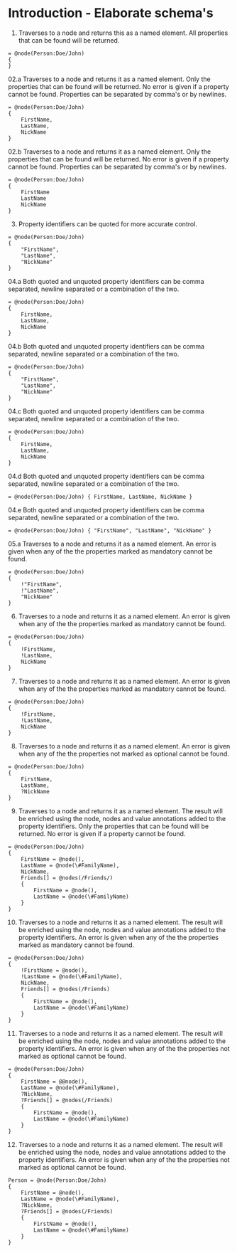 ﻿# Introduction - Elaborate schema's

01. Traverses to a node and returns this as a named element.
All properties that can be found will be returned.
```gcl
= @node(Person:Doe/John)
{
}
```

02.a Traverses to a node and returns it as a named element.
Only the properties that can be found will be returned. No error is given if a property cannot be found.
Properties can be separated by comma's or by newlines.
```gcl
= @node(Person:Doe/John)
{
    FirstName,
    LastName,
    NickName
}
```

02.b Traverses to a node and returns it as a named element.
Only the properties that can be found will be returned. No error is given if a property cannot be found.
Properties can be separated by comma's or by newlines.
```gcl
= @node(Person:Doe/John)
{
    FirstName
    LastName
    NickName
}
```

03. Property identifiers can be quoted for more accurate control.
```gcl
= @node(Person:Doe/John)
{
    "FirstName",
    "LastName",
    "NickName"
}
```

04.a Both quoted and unquoted property identifiers can be comma separated, newline separated or a combination of the two.
```gcl
= @node(Person:Doe/John)
{
    FirstName,
    LastName,
    NickName
}
```

04.b Both quoted and unquoted property identifiers can be comma separated, newline separated or a combination of the two.
```gcl
= @node(Person:Doe/John)
{
    "FirstName",
    "LastName",
    "NickName"
}
```

04.c Both quoted and unquoted property identifiers can be comma separated, newline separated or a combination of the two.
```gcl
= @node(Person:Doe/John)
{
    FirstName,
    LastName,
    NickName
}
```

04.d Both quoted and unquoted property identifiers can be comma separated, newline separated or a combination of the two.
```gcl
= @node(Person:Doe/John) { FirstName, LastName, NickName }
```

04.e Both quoted and unquoted property identifiers can be comma separated, newline separated or a combination of the two.
```gcl
= @node(Person:Doe/John) { "FirstName", "LastName", "NickName" }
```

05.a Traverses to a node and returns it as a named element.
An error is given when any of the the properties marked as mandatory cannot be found.
```gcl
= @node(Person:Doe/John)
{
    !"FirstName",
    !"LastName",
    "NickName"
}
```

06. Traverses to a node and returns it as a named element.
An error is given when any of the the properties marked as mandatory cannot be found.
```gcl
= @node(Person:Doe/John)
{
    !FirstName,
    !LastName,
    NickName
}
```

07. Traverses to a node and returns it as a named element.
An error is given when any of the the properties marked as mandatory cannot be found.
```gcl
= @node(Person:Doe/John)
{
    !FirstName,
    !LastName,
    NickName
}
```

08. Traverses to a node and returns it as a named element.
An error is given when any of the the properties not marked as optional cannot be found.
```gcl
= @node(Person:Doe/John)
{
    FirstName,
    LastName,
    ?NickName
}
```

09. Traverses to a node and returns it as a named element.
The result will be enriched using the node, nodes and value annotations added to the property identifiers.
Only the properties that can be found will be returned. No error is given if a property cannot be found.
```gcl
= @node(Person:Doe/John)
{
    FirstName = @node(),
    LastName = @node(\#FamilyName),
    NickName,
    Friends[] = @nodes(/Friends/)
    {
        FirstName = @node(),
        LastName = @node(\#FamilyName)
    }
}
```

10. Traverses to a node and returns it as a named element.
The result will be enriched using the node, nodes and value annotations added to the property identifiers.
An error is given when any of the the properties marked as mandatory cannot be found.
```gcl
= @node(Person:Doe/John)
{
    !FirstName = @node(),
    !LastName = @node(\#FamilyName),
    NickName,
    Friends[] = @nodes(/Friends)
    {
        FirstName = @node(),
        LastName = @node(\#FamilyName)
    }
}
```

11. Traverses to a node and returns it as a named element.
The result will be enriched using the node, nodes and value annotations added to the property identifiers.
An error is given when any of the the properties not marked as optional cannot be found.
```gcl
= @node(Person:Doe/John)
{
    FirstName = @@node(),
    LastName = @node(\#FamilyName),
    ?NickName,
    ?Friends[] = @nodes(/Friends)
    {
        FirstName = @node(),
        LastName = @node(\#FamilyName)
    }
}
```

12. Traverses to a node and returns it as a named element.
The result will be enriched using the node, nodes and value annotations added to the property identifiers.
An error is given when any of the the properties not marked as optional cannot be found.
```gcl
Person = @node(Person:Doe/John)
{
    FirstName = @node(),
    LastName = @node(\#FamilyName),
    ?NickName,
    ?Friends[] = @nodes(/Friends)
    {
        FirstName = @node(),
        LastName = @node(\#FamilyName)
    }
}
```
